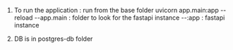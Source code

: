 1. To run the application : run from the base folder
uvicorn app.main:app --reload
--app.main : folder to look for the fastapi instance
--:app : fastapi instance

2. DB is in postgres-db folder
